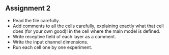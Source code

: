 ## Assignment 2

- Read the file carefully.
- Add comments to all the cells carefully, explaining exactly what that cell does (for your own good)!
  in the cell where the main model is defined.
- Write receptive field of each layer as a comment.
- Write the input channel dimensions.
- Run each cell one by one experiment.
